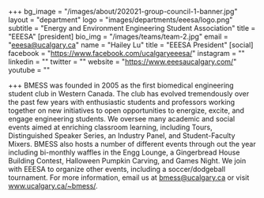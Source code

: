 +++
bg_image = "/images/about/202021-group-council-1-banner.jpg"
layout = "department"
logo = "images/departments/eeesa/logo.png"
subtitle = "Energy and Environment Engineering Student Association"
title = "EEESA"
[president]
bio_img = "/images/teams/team-2.jpg"
email = "eeesa@ucalgary.ca"
name = "Hailey Lu"
title = "EEESA President"
[social]
facebook = "https://www.facebook.com/ucalgaryeeesa/"
instagram = ""
linkedin = ""
twitter = ""
website = "https://www.eeesaucalgary.com/"
youtube = ""

+++
BMESS was founded in 2005 as the first biomedical engineering student club in Western Canada. The club has evolved tremendously over the past few years with enthusiastic students and professors working together on new initiatives to open opportunities to energize, excite, and engage engineering students. We oversee many academic and social events aimed at enriching classroom learning, including Tours, Distinguished Speaker Series, an Industry Panel, and Student-Faculty Mixers. BMESS also hosts a number of different events through out the year including bi-monthly waffles in the Engg Lounge, a Gingerbread House Building Contest, Halloween Pumpkin Carving, and Games Night. We join with EEESA to organize other events, including a soccer/dodgeball tournament. For more information, email us at bmess@ucalgary.ca or visit www.ucalgary.ca/~bmess/.